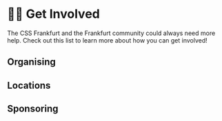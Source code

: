# :woman_juggling: Get Involved

The CSS Frankfurt and the Frankfurt community could always need more help. Check out this list to learn more about how you can get involved!

## Organising

<!-- TODO: Add list of meetups looking for help -->

## Locations

<!-- TODO: Add list of meetups looking for locations -->

## Sponsoring

<!-- TODO: Add list of meetups looking for sponsors -->

